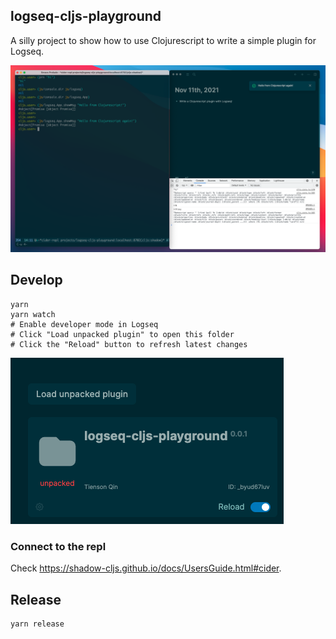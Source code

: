## logseq-cljs-playground
A silly project to show how to use Clojurescript to write a simple plugin for Logseq.

![Screenshot](resources/main.png)

## Develop

``` shell
yarn
yarn watch
# Enable developer mode in Logseq
# Click "Load unpacked plugin" to open this folder
# Click the "Reload" button to refresh latest changes
```

![Reload button](resources/screenshot1.png)

### Connect to the repl

Check https://shadow-cljs.github.io/docs/UsersGuide.html#cider.

## Release

``` shell
yarn release
```

